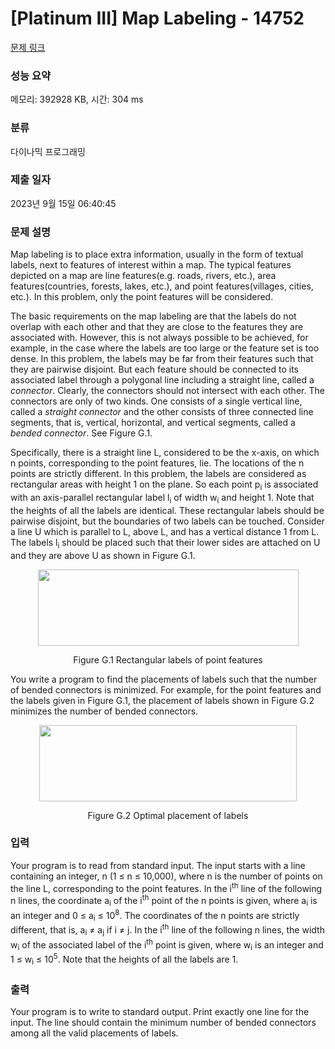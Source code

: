 # [Platinum III] Map Labeling - 14752 

[문제 링크](https://www.acmicpc.net/problem/14752) 

### 성능 요약

메모리: 392928 KB, 시간: 304 ms

### 분류

다이나믹 프로그래밍

### 제출 일자

2023년 9월 15일 06:40:45

### 문제 설명

<p>Map labeling is to place extra information, usually in the form of textual labels, next to features of interest within a map. The typical features depicted on a map are line features(e.g. roads, rivers, etc.), area features(countries, forests, lakes, etc.), and point features(villages, cities, etc.). In this problem, only the point features will be considered.</p>

<p>The basic requirements on the map labeling are that the labels do not overlap with each other and that they are close to the features they are associated with. However, this is not always possible to be achieved, for example, in the case where the labels are too large or the feature set is too dense. In this problem, the labels may be far from their features such that they are pairwise disjoint. But each feature should be connected to its associated label through a polygonal line including a straight line, called a <em>connector</em>. Clearly, the connectors should not intersect with each other. The connectors are only of two kinds. One consists of a single vertical line, called a <em>straight connector</em> and the other consists of three connected line segments, that is, vertical, horizontal, and vertical segments, called a <em>bended connector</em>. See Figure G.1.</p>

<p>Specifically, there is a straight line L, considered to be the x-axis, on which n points, corresponding to the point features, lie. The locations of the n points are strictly different. In this problem, the labels are considered as rectangular areas with height 1 on the plane. So each point p<sub>i</sub> is associated with an axis-parallel rectangular label l<sub>i</sub> of width w<sub>i</sub> and height 1. Note that the heights of all the labels are identical. These rectangular labels should be pairwise disjoint, but the boundaries of two labels can be touched. Consider a line U which is parallel to L, above L, and has a vertical distance 1 from L. The labels l<sub>i</sub> should be placed such that their lower sides are attached on U and they are above U as shown in Figure G.1.</p>

<p style="text-align: center;"><img alt="" src="" style="height:122px; width:417px"></p>

<p style="text-align: center;">Figure G.1 Rectangular labels of point features</p>

<p>You write a program to find the placements of labels such that the number of bended connectors is minimized. For example, for the point features and the labels given in Figure G.1, the placement of labels shown in Figure G.2 minimizes the number of bended connectors.</p>

<p style="text-align: center;"><img alt="" src="" style="height:122px; width:412px"></p>

<p style="text-align: center;">Figure G.2 Optimal placement of labels</p>

### 입력 

 <p>Your program is to read from standard input. The input starts with a line containing an integer, n (1 ≤ n ≤ 10,000), where n is the number of points on the line L, corresponding to the point features. In the i<sup>th</sup> line of the following n lines, the coordinate a<sub>i</sub> of the i<sup>th</sup> point of the n points is given, where a<sub>i</sub> is an integer and 0 ≤ a<sub>i</sub> ≤ 10<sup>8</sup>. The coordinates of the n points are strictly different, that is, a<sub>i</sub> ≠ a<sub>j</sub> if i ≠ j. In the i<sup>th</sup> line of the following n lines, the width w<sub>i</sub> of the associated label of the i<sup>th</sup> point is given, where w<sub>i</sub> is an integer and 1 ≤ w<sub>i</sub> ≤ 10<sup>5</sup>. Note that the heights of all the labels are 1.</p>

### 출력 

 <p>Your program is to write to standard output. Print exactly one line for the input. The line should contain the minimum number of bended connectors among all the valid placements of labels.</p>

